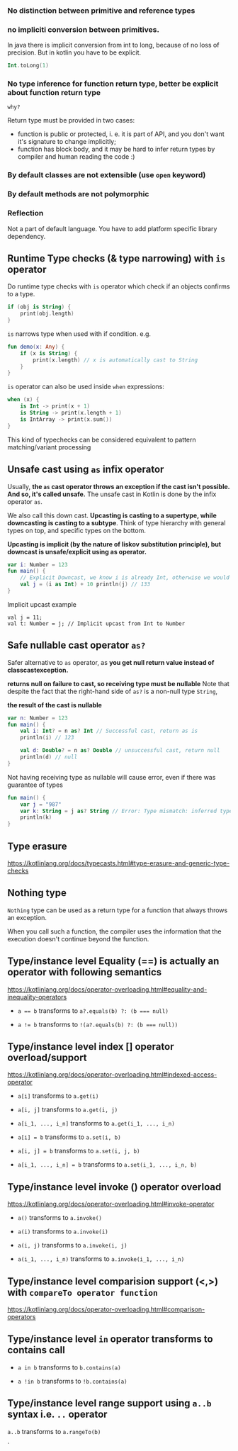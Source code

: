 


### No distinction between primitive and reference types

### no impliciti conversion between primitives.

In java there is implicit conversion from int to long, because of no loss of precision.
But in kotlin you have to be explicit.
```kt
Int.toLong(1)
```

### No type inference for function return type, better be explicit about function return type

`why?`

Return type must be provided in two cases:

* function is public or protected, i. e. it is part of API, and you don't want it's signature to change implicitly;
* function has block body, and it may be hard to infer return types by compiler and human reading the code :)


### By default classes are not extensible (use `open` keyword)


### By default methods are not polymorphic

### Reflection
Not a part of default language.
You have to add platform specific library dependency.

## Runtime Type checks (& type narrowing) with `is` operator

Do runtime type checks with `is` operator which check if an objects confirms to a type.
```kt
if (obj is String) {
    print(obj.length)
}
```

`is` narrows type when used with if condition.
e.g.
```kt
fun demo(x: Any) {
    if (x is String) {
        print(x.length) // x is automatically cast to String
    }
}
```

`is` operator can also be used inside `when` expressions:
```kt
when (x) {
    is Int -> print(x + 1)
    is String -> print(x.length + 1)
    is IntArray -> print(x.sum())
}
```

This kind of typechecks can be considered equivalent to pattern matching/variant processing

## Unsafe cast using `as` infix operator

Usually, **the `as` cast operator throws an exception if the cast isn't possible. And so, it's called unsafe.** The unsafe cast in Kotlin is done by the infix operator `as`.

We also call this down cast. **Upcasting is casting to a supertype, while downcasting is casting to a subtype**. Think of type hierarchy with general types on top, and specific types on the bottom.

**Upcasting is implicit (by the nature of liskov substitution principle), but downcast is unsafe/explicit using as operator.**

```kt
var i: Number = 123
fun main() {
    // Explicit Downcast, we know i is already Int, otherwise we would have ClassCastException
    val j = (i as Int) + 10 println(j) // 133
}
```

Implicit upcast example
```
val j = 11;
val t: Number = j; // Implicit upcast from Int to Number
```

## Safe nullable cast operator `as?`

Safer alternative to `as` operator, as **you get null return value instead of classcastexception.**

**returns null on failure to cast, so receiving type must be nullable**
Note that despite the fact that the right-hand side of `as?` is a non-null type `String`, 

**the result of the cast is nullable**

```kt
var n: Number = 123
fun main() {
    val i: Int? = n as? Int // Successful cast, return as is 
    println(i) // 123

    val d: Double? = n as? Double // unsuccessful cast, return null
    println(d) // null
}
```

Not having receiving type as nullable will cause error, even if there was guarantee of types
```kt
fun main() {
    var j = "987"
	var k: String = j as? String // Error: Type mismatch: inferred type is String? but String was expected
    println(k)
}
```

## Type erasure

https://kotlinlang.org/docs/typecasts.html#type-erasure-and-generic-type-checks

## Nothing type

`Nothing` type can be used as a return type for a function that always throws an exception. 

When you call such a function, the compiler uses the information that the execution doesn't continue beyond the function.

## Type/instance level Equality (==) is actually an operator with following semantics

https://kotlinlang.org/docs/operator-overloading.html#equality-and-inequality-operators

* `a == b` transforms to `a?.equals(b) ?: (b === null)`

* `a != b` transforms to `!(a?.equals(b) ?: (b === null))`

## Type/instance level index [] operator overload/support

https://kotlinlang.org/docs/operator-overloading.html#indexed-access-operator

* `a[i]` transforms to `a.get(i)`

* `a[i, j]` transforms to `a.get(i, j)`

* `a[i_1, ..., i_n]` transforms to `a.get(i_1, ..., i_n)`

* `a[i] = b` transforms to `a.set(i, b)`

* `a[i, j] = b` transforms to `a.set(i, j, b)`

* `a[i_1, ..., i_n] = b` transforms to `a.set(i_1, ..., i_n, b)`


## Type/instance level invoke () operator overload

https://kotlinlang.org/docs/operator-overloading.html#invoke-operator

* `a()` transforms to `a.invoke()`

* `a(i)` transforms to `a.invoke(i)`

* `a(i, j)` transforms to `a.invoke(i, j)`

* `a(i_1, ..., i_n)` transforms to `a.invoke(i_1, ..., i_n)`

## Type/instance level comparision support (<,>) with `compareTo operator function`

https://kotlinlang.org/docs/operator-overloading.html#comparison-operators


## Type/instance level `in` operator transforms to contains call

* `a in b` transforms to `b.contains(a)`

* `a !in b` transforms to `!b.contains(a)`


## Type/instance level range support using `a..b` syntax i.e. `..` operator

`a..b` transforms to `a.rangeTo(b)`

`
